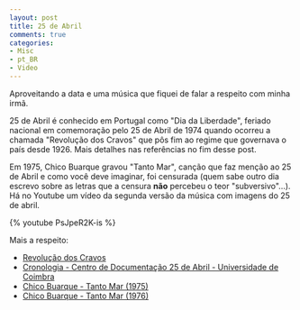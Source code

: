 ```yaml
---
layout: post
title: 25 de Abril
comments: true
categories:
- Misc
- pt_BR
- Video
---
```

Aproveitando a data e uma música que fiquei de falar a respeito com minha irmã.

25 de Abril é conhecido em Portugal como "Dia da Liberdade", feriado nacional em comemoração pelo 25 de Abril de 1974 quando ocorreu a chamada "Revolução dos Cravos" que pôs fim ao regime que governava o país desde 1926. Mais detalhes nas referências no fim desse post.

Em 1975, Chico Buarque gravou "Tanto Mar", canção que faz menção ao 25 de Abril e como você deve imaginar, foi censurada (quem sabe outro dia escrevo sobre as letras que a censura **não** percebeu o teor "subversivo"...). Há no Youtube um vídeo da segunda versão da música com imagens do 25 de abril.

{% youtube PsJpeR2K-is %}

Mais a respeito:

  * [Revolução dos Cravos](http://pt.wikipedia.org/wiki/Revolu%C3%A7%C3%A3o_dos_cravos)
  * [Cronologia - Centro de Documentação 25 de Abril - Universidade de Coimbra](http://www1.ci.uc.pt/cd25a/wikka.php?wakka=Cronologia)
  * [Chico Buarque - Tanto Mar (1975)](http://natura.di.uminho.pt/%7Ejj/musica/html/buarque-tantoMar.html)
  * [Chico Buarque - Tanto Mar (1976)](http://natura.di.uminho.pt/%7Ejj/musica/html/buarque-tantoMar2.html)

